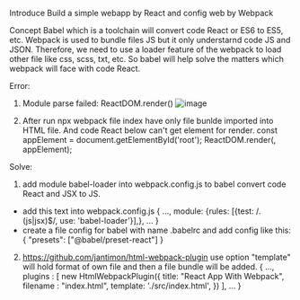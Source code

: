 Introduce
Build a simple webapp by React and config web by Webpack

Concept
Babel which is a toolchain will convert code React or ES6 to ES5, etc.
Webpack is used to bundle files JS but it only understarnd code JS and JSON.
Therefore, we need to use a loader feature of the webpack to load other file like css, scss, txt, etc.
So babel will help solve the matters which webpack will face with code React.

Error:

1. Module parse failed: ReactDOM.render()
![image](https://user-images.githubusercontent.com/82302174/116180783-b407f580-a743-11eb-9979-00f26ac76135.png)

2. After run npx webpack file index have only file bunlde imported into HTML file. And code React below can't get element for render.
const appElement = document.getElementById('root');
ReactDOM.render(<App/>, appElement);

Solve:
1. add module babel-loader into webpack.config.js to babel convert code React and JSX to JS.
- add this text into webpack.config.js
{
    ...,
    module: {rules: [{test: /\.(js|jsx)$/, use: 'babel-loader'}],},
    ...
}
- create a file config for babel with name .babelrc and add config like this:
{
    "presets": ["@babel/preset-react"]
}

2. https://github.com/jantimon/html-webpack-plugin use option "template" will hold format of own file and then a file bundle will be added.
{
    ...,
    plugins : [
        new HtmlWebpackPlugin({
            title: "React App With Webpack",
            filename : "index.html",
            template: './src/index.html',
        })
    ],
    ...
}
